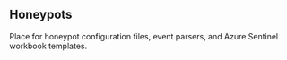 ## Honeypots

Place for honeypot configuration files, event parsers, and Azure Sentinel workbook templates.
